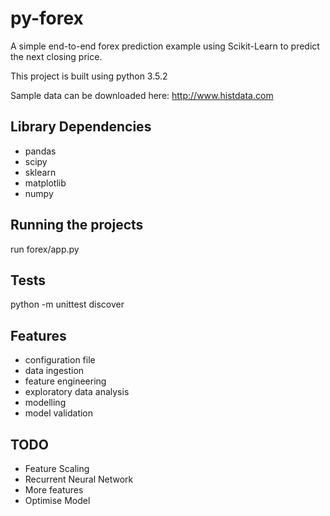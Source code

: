# py-forex
A simple end-to-end forex prediction example using Scikit-Learn to predict the next closing price.

This project is built using python 3.5.2

Sample data can be downloaded here: http://www.histdata.com

## Library Dependencies
* pandas
* scipy
* sklearn
* matplotlib
* numpy

## Running the projects
run forex/app.py

## Tests
python -m unittest discover

## Features
* configuration file
* data ingestion
* feature engineering
* exploratory data analysis
* modelling
* model validation

## TODO
* Feature Scaling
* Recurrent Neural Network
* More features
* Optimise Model